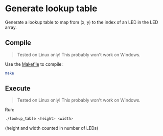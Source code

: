 # Generate lookup table

Generate a lookup table to map from (x, y) to the index of an LED in the LED array.

## Compile

> Tested on Linux only! This probably won't work on Windows.

Use the [Makefile](./Makefile) to compile:

```bash
make
```

## Execute

> Tested on Linux only! This probably won't work on Windows.

Run: 

```bash
./lookup_table <height> <width>
```

(height and width counted in number of LEDs)
